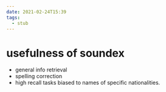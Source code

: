 ```yaml
---
date: 2021-02-24T15:39
tags: 
  - stub
---
```


# usefulness of soundex

- general info retrieval
- spelling correction
- high recall tasks biased to names of specific nationalities.
